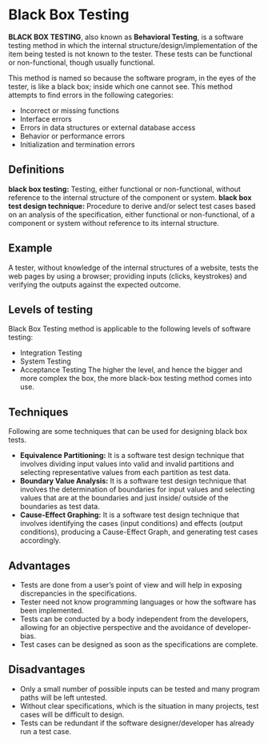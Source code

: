 # Black Box Testing
**BLACK BOX TESTING**, also known as **Behavioral Testing**, is a software testing method in which the internal structure/design/implementation of the item being tested is not known to the tester. These tests can be functional or non-functional, though usually functional.

This method is named so because the software program, in the eyes of the tester, is like a black box; inside which one cannot see. This method attempts to find errors in the following categories:

* Incorrect or missing functions
* Interface errors
* Errors in data structures or external database access
* Behavior or performance errors
* Initialization and termination errors

## Definitions
**black box testing:** Testing, either functional or non-functional, without reference to the internal structure of the component or system.
**black box test design technique:** Procedure to derive and/or select test cases based on an analysis of the specification, either functional or non-functional, of a component or system without reference to its internal structure.

## Example
A tester, without knowledge of the internal structures of a website, tests the web pages by using a browser; providing inputs (clicks, keystrokes) and verifying the outputs against the expected outcome.

## Levels of testing
Black Box Testing method is applicable to the following levels of software testing:

* Integration Testing
* System Testing
* Acceptance Testing
The higher the level, and hence the bigger and more complex the box, the more black-box testing method comes into use.

## Techniques
Following are some techniques that can be used for designing black box tests.

* **Equivalence Partitioning:** It is a software test design technique that involves dividing input values into valid and invalid partitions and selecting representative values from each partition as test data.
* **Boundary Value Analysis:** It is a software test design technique that involves the determination of boundaries for input values and selecting values that are at the boundaries and just inside/ outside of the boundaries as test data.
* **Cause-Effect Graphing:** It is a software test design technique that involves identifying the cases (input conditions) and effects (output conditions), producing a Cause-Effect Graph, and generating test cases accordingly.

## Advantages
* Tests are done from a user’s point of view and will help in exposing discrepancies in the specifications.
* Tester need not know programming languages or how the software has been implemented.
* Tests can be conducted by a body independent from the developers, allowing for an objective perspective and the avoidance of developer-bias.
* Test cases can be designed as soon as the specifications are complete.
## Disadvantages
* Only a small number of possible inputs can be tested and many program paths will be left untested.
* Without clear specifications, which is the situation in many projects, test cases will be difficult to design.
* Tests can be redundant if the software designer/developer has already run a test case.
